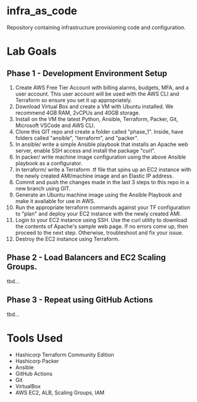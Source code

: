 # infra_as_code
Repository containing infrastructure provisioning code and configuration.

# Lab Goals
## Phase 1 - Development Environment Setup
1. Create AWS Free Tier Account with billing alarms, budgets, MFA, and a user account. This user account will be used with the AWS CLI and Terraform so ensure you set it up appropriately. 
2. Download Virtual Box and create a VM with Ubuntu installed. We recommend 4GB RAM, 2vCPUs and 40GB storage.
3. Install on the VM the latest Python, Ansible, Terraform, Packer, Git, Microsoft VSCode and AWS CLI.
4. Clone this GIT repo and create a folder called "phase_1". Inside, have folders called "ansible", "terraform", and "packer".
5. In ansible/ write a simple Ansible playbook that installs an Apache web server, enable SSH access and install the package "curl".
6. In packer/ write machine image configuration using the above Ansible playbook as a configurator. 
7. In terraform/ write a Terraform .tf file that spins up an EC2 instance with the newly created AMI/machine image and an Elastic IP address.
8. Commit and push the changes made in the last 3 steps to this repo in a new branch using GIT.
9. Generate an Ubuntu machine image using the Ansible Playbook and make it available for use in AWS.
10. Run the appropriate terraform commands against your TF configuration to "plan" and deploy your EC2 instance with the newly created AMI.
11. Login to your EC2 instance using SSH. Use the curl utility to download the contents of Apache's sample web page. If no errors come up, then proceed to the next step. Otherwise, troubleshoot and fix your issue.
12. Destroy the EC2 instance using Terraform.

## Phase 2 - Load Balancers and EC2 Scaling Groups.
tbd...

## Phase 3 - Repeat using GitHub Actions
tbd...
    

# Tools Used
- Hashicorp Terraform Community Edition
- Hashicorp Packer
- Ansible
- GitHub Actions
- Git
- VirtualBox
- AWS EC2, ALB, Scaling Groups, IAM
